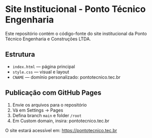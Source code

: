 
# Site Institucional - Ponto Técnico Engenharia

Este repositório contém o código-fonte do site institucional da Ponto Técnico Engenharia e Construções LTDA.

## Estrutura

- `index.html` — página principal
- `style.css` — visual e layout
- `CNAME` — domínio personalizado: pontotecnico.tec.br

## Publicação com GitHub Pages

1. Envie os arquivos para o repositório
2. Vá em Settings → Pages
3. Defina branch `main` e folder `/root`
4. Em Custom domain, insira: pontotecnico.tec.br

O site estará acessível em: https://pontotecnico.tec.br
